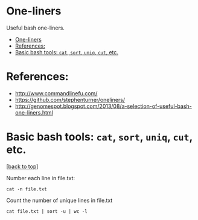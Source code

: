 # One-liners

Useful bash one-liners.

[TOC levels=1-3]: # " "

- [One-liners](#one-liners)
- [References:](#references)
- [Basic bash tools: `cat`, `sort`, `uniq`, `cut`, etc.](#basic-bash-tools-cat-sort-uniq-cut-etc)


# References:

* http://www.commandlinefu.com/
* https://github.com/stephenturner/oneliners/
* http://genomespot.blogspot.com/2013/08/a-selection-of-useful-bash-one-liners.html

# Basic bash tools: `cat`, `sort`, `uniq`, `cut`, etc.

[[back to top](#one-liners)]

Number each line in file.txt:

    cat -n file.txt

Count the number of unique lines in file.txt

    cat file.txt | sort -u | wc -l

